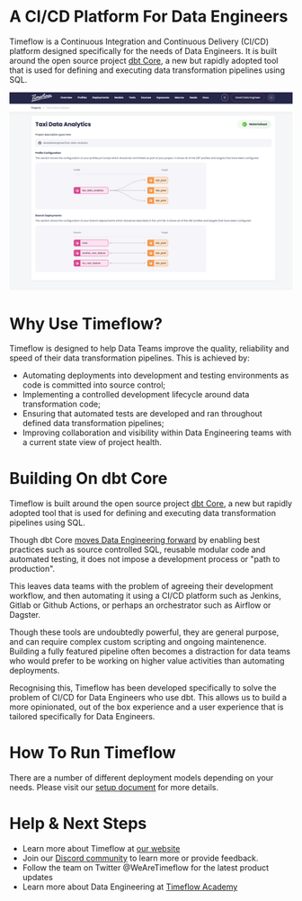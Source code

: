 # A CI/CD Platform For Data Engineers

Timeflow is a Continuous Integration and Continuous Delivery (CI/CD) platform designed specifically for the needs of Data Engineers.  It is built around the open source project [dbt Core](https://github.com/dbt-labs/dbt-core), a new but rapidly adopted tool that is used for defining and executing data transformation pipelines using SQL.

<img src="/screenshot.png" width="900"/>
 
# Why Use Timeflow?

Timeflow is designed to help Data Teams improve the quality, reliability and speed of their data transformation pipelines.  This is achieved by:

- Automating deployments into development and testing environments as code is committed into source control;
- Implementing a controlled development lifecycle around data transformation code;
- Ensuring that automated tests are developed and ran throughout defined data transformation pipelines;
- Improving collaboration and visibility within Data Engineering teams with a current state view of project health.

# Building On dbt Core

Timeflow is built around the open source project [dbt Core](https://github.com/dbt-labs/dbt-core), a new but rapidly adopted tool that is used for defining and executing data transformation pipelines using SQL.

Though dbt Core [moves Data Engineering forward](https://timeflow.systems/blog/how-dbt-enables-a-software) by enabling best practices such as source controlled SQL, reusable modular code and automated testing, it does not impose a development process or "path to production".

This leaves data teams with the problem of agreeing their development workflow, and then automating it using a CI/CD platform such as Jenkins, Gitlab or Github Actions, or perhaps an orchestrator such as Airflow or Dagster.

Though these tools are undoubtedly powerful, they are general purpose, and can require complex custom scripting and ongoing maintenence. Building a fully featured pipeline often becomes a distraction for data teams who would prefer to be working on higher value activities than automating deployments.

Recognising this, Timeflow has been developed specifically to solve the problem of CI/CD for Data Engineers who use dbt. This allows us to build a more opinionated, out of the box experience and a user experience that is tailored specifically for Data Engineers.

# How To Run Timeflow

There are a number of different deployment models depending on your needs.  Please visit our [setup document](SETUP.md) for more details.

# Help & Next Steps

- Learn more about Timeflow at [our website](https://timeflow.systems)
- Join our [Discord community](https://discord.gg/hguMJkk9fX) to learn more or provide feedback.  
- Follow the team on Twitter @WeAreTimeflow for the latest product updates
- Learn more about Data Engineering at [Timeflow Academy](https://timeflow.academy)
